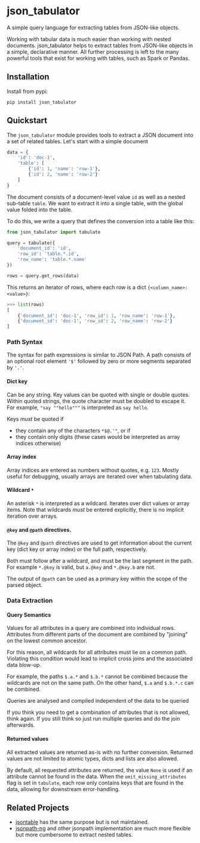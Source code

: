 # json_tabulator

A simple query language for extracting tables from JSON-like objects.

Working with tabular data is much easier than working with nested documents. json_tabulator helps to extract tables from JSON-like objects in a simple, declarative manner. All further processing is left to the many powerful tools that exist for working with tables, such as Spark or Pandas.


## Installation

Install from pypi:

```shell
pip install json_tabulator
```

## Quickstart

The `json_tabulator` module provides tools to extract a JSON document into a set of related tables. Let's start with a simple document

```python
data = {
    'id': 'doc-1',
    'table': [
        {'id': 1, 'name': 'row-1'},
        {'id': 2, 'name': 'row-2'}
    ]
}
```

The document consists of a document-level value `id` as well as a nested sub-table `table`. We want to extract it into a single table, with the global value folded into the table.

To do this, we write a query that defines the conversion into a table like this:

```python
from json_tabulator import tabulate

query = tabulate({
    'document_id': 'id',
    'row_id': 'table.*.id',
    'row_name': 'table.*.name'
})

rows = query.get_rows(data)
```

This returns an iterator of rows, where each row is a dict `{<column_name>: <value>}`:

```python
>>> list(rows)
[
    {'document_id': 'doc-1', 'row_id': 1, 'row_name': 'row-1'},
    {'document_id': 'doc-1', 'row_id': 2, 'row_name': 'row-2'}
]
```

### Path Syntax

The syntax for path expressions is similar to JSON Path. A path consists of an optional root element `'$'` followed by zero or more segments separated by `'.'`.

#### Dict key

Can be any string. Key values can be quoted with single or double quotes. Within quoted strings, the quote character must be doubled to escape it. For example, `"say ""hello"""` is interpreted as `say hello`.

Keys _must_ be quoted if
* they contain any of the characters `*$@.'"`, or if
* they contain only digits (these cases would be interpreted as array indices otherwise)

#### Array index

Array indices are entered as numbers without quotes, e.g. `123`. Mostly useful for debugging, usually arrays are iterated over when tabulating data.

#### Wildcard `*`

An asterisk `*` is interpreted as a wildcard. Iterates over dict values or array items. Note that wildcards _must_ be entered explicitly, there is no implicit iteration over arrays.

#### `@key` and `@path` directives.

The `@key` and `@path` directives are used to get information about the current key (dict key or array index) or the full path, respectively.

Both must follow after a wildcard, and must be the last segment in the path. For example `*.@key` is valid, but `a.@key` and `*.@key.b` are not.

The output of `@path` can be used as a primary key within the scope of the parsed object.

### Data Extraction

#### Query Semantics

Values for all attributes in a query are combined into individual rows. Attributes from different parts of the document are combined by "joining" on the lowest common ancestor.

For this reason, all wildcards for all attributes must lie on a common path. Violating this condition would lead to implicit cross joins and the associated data blow-up.

For example, the paths `$.a.*` and `$.b.*` cannot be combined because the wildcards are not on the same path. On the other hand, `$.a` and `$.b.*.c` can be combined.

Queries are analysed and compiled independent of the data to be queried

If you think you need to get a combination of attributes that is not allowed, think again. If you still think so just run multiple queries and do the join afterwards.

#### Returned values

All extracted values are returned as-is with no further conversion. Returned values are not limited to atomic types, dicts and lists are also allowed.

By default, all requested attributes are returned, the value `None` is used if an attribute cannot be found in the data. When the `omit_missing_attributes` flag is set in `tabulate`, each row only contains keys that are found in the data, allowing for downstream error-handling.

## Related Projects

- [jsontable](https://pypi.org/project/jsontable/) has the same purpose but is not maintained.
- [jsonpath-ng](https://github.com/bridgecrewio/jsonpath-ng) and other jsonpath implementation are much more flexible but more cumbersome to extract nested tables.
